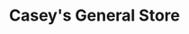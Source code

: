 ---
title: "Casey's General Store"
url: /wichita/caseys-general-store-west-central-avenue/
shop: convenience
---